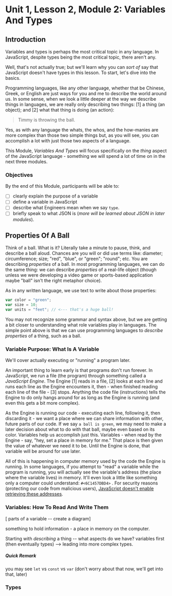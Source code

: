 # Unit 1, Lesson 2, Module 2: Variables And Types

## Introduction 

Variables and types is perhaps the most critical topic in any language. In JavaScript, despite types being the most critical topic, there aren't any. 

Well, that's not actually true; but we'll learn why you can _sort of_ say that JavaScript doesn't have types in this lesson. To start, let's dive into the basics. 

Programming languages, like any other language, whether that be Chinese, Greek, or English are just ways for you and me to describe the world around us. In some sense, when we look a little deeper at the way we describe things in languages, we are really only describing two things: [1] a thing (an object); and [2] what that thing is doing (an action): 

> Timmy is throwing the ball.

Yes, as with any language the whats, the whos, and the how-manies are more complex than those two simple things but, as you will see, you can accomplish a lot with just those two aspects of a language. 

This Module, _Variables And Types_ will focus specifically on the _thing_ aspect of the JavaScript language - something we will spend a lot of time on in the next three modules.

### Objectives

By the end of this Module, participants will be able to:

- [ ] clearly explain the purpose of a variable
- [ ] define a variable in JavaScript
- [ ] describe what Engineers mean when we say `type`.
- [ ] briefly speak to what JSON is (_more will be learned about JSON in later modules_).

## Properties Of A Ball

Think of a ball. What is it? Literally take a minute to pause, think, and describe a ball aloud. Chances are you will or did use terms like: diameter; circumference; size; "red", "blue", or "green"; "round"; etc. You are describing _properties_ of a ball. In most programming languages, we can do the same thing: we can describe _properties_ of a real-life object (though unless we were developing a video game or sports-based application maybe "ball" isn't the right metaphor choice). 

As in any written language, we use text to write about those properties:

```javascript
var color = "green";
var size = 10;
var units = "feet"; // <--- that's a huge ball!
```

You may not recognize some grammar and syntax above, but we are getting a bit closer to understanding what role variables play in languages. The simple point above is that we can use programming languages to _describe properties_ of a thing, such as a ball.

### Variable Purpose: What Is A Variable

We'll cover actually executing or "running" a program later. 

An important thing to learn early is that programs don't run forever. In JavaScript, we run a file (the program) through something called a _JavaScript Engine_. The Engine [1] reads in a file, [2] looks at each line and runs each line as the Engine encounters it, then - when finished reading each line of the file - [3] stops. Anything the code file (instructions) tells the Engine to do only hangs around for as long as the Engine is running (and even this gets a bit more complex).

As the Engine is running our code - executing each line, following it, then discarding it - we want a place where we can share information with other, future parts of our code. If we say `a ball is green`, we may need to make a later decision about what to do with that ball, maybe even based on its color. Variables help us accomplish just this. Variables - when read by the Engine - say, "hey, set a place in memory for me." That place is then given the value of whatever we need it to be. Until the Engine is done, that variable will be around for use later.

All of this is happening in computer memory used by the code the Engine is running. In some languages, if you attempt to "read" a variable while the program is running, you will actually see the variable's address (the place where the variable lives) in memory. It'll even look a little like something only a computer could understand: `#<6C1457DBD4>` . For security reasons (protecting our code from malicious users), [JavaScript doesn't enable retrieving these addresses](https://dev.to/arthurbiensur/kind-of-getting-the-memory-address-of-a-javascript-object-2mnd).

### Variables: How To Read And Write Them

[ parts of a variable -- create a diagram]

something to hold information - a place in memory on the computer.

Starting with _describing_ a thing -- what aspects do we have? variables first (then eventually types) --> leading into more complex types.


#### 

##### Quick Remark 

you may see `let` vs `const` vs `var` (don't worry about that now, we'll get into that, later)

### Types
